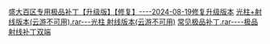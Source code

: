 [盛大百区专用极品补丁【升级版】【修复】----2024-08-19修复升级版本](https://github.com/duhui8888/duhui8888.github.io/blob/3d4919695e46e235371f63afc74a131c3411f20d/static/%E7%9B%9B%E5%A4%A7%E7%99%BE%E5%8C%BA%E4%B8%93%E7%94%A8%E6%9E%81%E5%93%81%E8%A1%A5%E4%B8%81%E3%80%90%E5%8D%87%E7%BA%A7%E7%89%88%E3%80%91.rar)
[光柱+射线版本(云游不可用).rar---光柱 射线版本(云游不可用)](https://github.com/duhui8888/duhui8888.github.io/blob/3d4919695e46e235371f63afc74a131c3411f20d/static/%E5%85%89%E6%9F%B1%20%E5%B0%84%E7%BA%BF%E7%89%88%E6%9C%AC(%E4%BA%91%E6%B8%B8%E4%B8%8D%E5%8F%AF%E7%94%A8).rar)
[常见极品补丁.rar----极品射线补丁双端](https://github.com/duhui8888/duhui8888.github.io/blob/3d4919695e46e235371f63afc74a131c3411f20d/static/DnItems%E6%9E%81%E5%93%81%E8%A1%A5%E4%B8%81.rar)